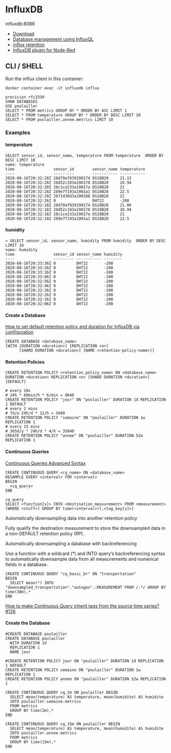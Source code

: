 # InfluxDB

influxdb:8086

* [Download](https://www.influxdata.com/get-influxdb/)
* [Database management using InfluxQL](https://docs.influxdata.com/influxdb/v1.7/query_language/database_management/)
* [influx retention](https://bl.ocks.org/nl-hugo/acf9ceabb9a813d067484d9723ca3f77)
* [InfluxDB plugin for Node-Red](https://www.npmjs.com/package/node-red-contrib-influxdb)

## CLI / SHELL

Run the influx client in this container:

`docker container exec -it influxdb influx`

```
precision rfc3339
SHOW DATABASES
USE poulailler
SELECT * FROM metrics GROUP BY * ORDER BY ASC LIMIT 1
SELECT * FROM temperature GROUP BY * ORDER BY DESC LIMIT 10
SELECT * FROM poulailler.annee.metrics LIMIT 10
```

### Examples

#### temperature

```
SELECT sensor_id, sensor_name, temperature FROM temperature  ORDER BY DESC LIMIT 10
name: temperature
time                 sensor_id        sensor_name temperature
----                 ---------        ----------- -----------
2020-08-16T20:32:28Z 28d79af039190174 DS18B20     21.13
2020-08-16T20:32:28Z 28d52c183a190178 DS18B20     20.94
2020-08-16T20:32:28Z 28c1ce233a19017a DS18B20     21
2020-08-16T20:32:28Z 289e7f193a1901a1 DS18B20     22.5
2020-08-16T20:32:28Z 2871d30d3a190188 DS18B20     21
2020-08-16T20:32:26Z 0                DHT22       -200
2020-08-16T20:32:18Z 28d79af039190174 DS18B20     21.06
2020-08-16T20:32:18Z 28d52c183a190178 DS18B20     20.94
2020-08-16T20:32:18Z 28c1ce233a19017a DS18B20     21
2020-08-16T20:32:18Z 289e7f193a1901a1 DS18B20     22.5
```

#### humidity

```
> SELECT sensor_id, sensor_name, humidity FROM humidity  ORDER BY DESC LIMIT 10
name: humidity
time                 sensor_id sensor_name humidity
----                 --------- ----------- --------
2020-08-16T20:33:36Z 0         DHT22       -200
2020-08-16T20:33:26Z 0         DHT22       -200
2020-08-16T20:33:16Z 0         DHT22       -200
2020-08-16T20:33:06Z 0         DHT22       -200
2020-08-16T20:32:56Z 0         DHT22       -200
2020-08-16T20:32:46Z 0         DHT22       -200
2020-08-16T20:32:36Z 0         DHT22       -200
2020-08-16T20:32:26Z 0         DHT22       -200
2020-08-16T20:32:16Z 0         DHT22       -200
2020-08-16T20:32:06Z 0         DHT22       -200
```


#### Create a Database

[How to set default retention policy and duration for InfluxDB via configuration](https://stackoverflow.com/a/41640770)

```
CREATE DATABASE <database_name>
[WITH [DURATION <duration>] [REPLICATION <n>]
      [SHARD DURATION <duration>] [NAME <retention-policy-name>]]
```


#### Retention Policies

```
CREATE RETENTION POLICY <retention_policy_name> ON <database_name> DURATION <duration> REPLICATION <n> [SHARD DURATION <duration>] [DEFAULT]
```

```
# every 10s
# 24h * 60min/h * 6/min = 8640
CREATE RETENTION POLICY "jour" ON "poulailler" DURATION 1d REPLICATION 1 DEFAULT
# every 2 mins
# 7d/w 24h/d * 12/h = 5040
CREATE RETENTION POLICY "semaine" ON "poulailler" DURATION 1w REPLICATION 1
# every 15 mins
# 365d/y * 24h/d * 4/h = 35040
CREATE RETENTION POLICY "annee" ON "poulailler" DURATION 52w REPLICATION 1
```


#### Continuous Queries

[Continuous Queries Advanced Syntax](https://docs.influxdata.com/influxdb/v1.7/query_language/continuous_queries/#advanced-syntax)

```
CREATE CONTINUOUS QUERY <cq_name> ON <database_name>
RESAMPLE EVERY <interval> FOR <interval>
BEGIN
  <cq_query>
END
```

```
cq_query
SELECT <function[s]> INTO <destination_measurement> FROM <measurement> [WHERE <stuff>] GROUP BY time(<interval>)[,<tag_key[s]>]
```

Automatically downsampling data into another retention policy

Fully qualify the destination measurement to store the downsampled data in a non-DEFAULT retention policy (RP).

Automatically downsampling a database with backreferencing

Use a function with a wildcard (*) and INTO query’s backreferencing syntax to automatically downsample data from all measurements and numerical fields in a database.

```
CREATE CONTINUOUS QUERY "cq_basic_br" ON "transportation"
BEGIN
  SELECT mean(*) INTO "downsampled_transportation"."autogen".:MEASUREMENT FROM /.*/ GROUP BY time(30m),*
END
```

[How to make Continuous Query inherit tags from the source time series? #126](https://github.com/influxdata/influxdb.com/issues/126)



#### Create the Database

```
#CREATE DATABASE poulailler
CREATE DATABASE poulailler
  WITH DURATION 1d
  REPLICATION 1
  NAME jour
```

```
#CREATE RETENTION POLICY jour ON "poulailler" DURATION 1d REPLICATION 1 DEFAULT
CREATE RETENTION POLICY semaine ON "poulailler" DURATION 1w REPLICATION 1
CREATE RETENTION POLICY annee ON "poulailler" DURATION 52w REPLICATION 1
```

```
CREATE CONTINUOUS QUERY cq_2m ON poulailler BEGIN
  SELECT mean(temperature) AS temperature, mean(humidite) AS humidite
  INTO poulailler.semaine.metrics
  FROM metrics
  GROUP BY time(2m),*
END

CREATE CONTINUOUS QUERY cq_15m ON poulailler BEGIN
  SELECT mean(temperature) AS temperature, mean(humidite) AS humidite
  INTO poulailler.annee.metrics
  FROM metrics
  GROUP BY time(15m),*
END
```
